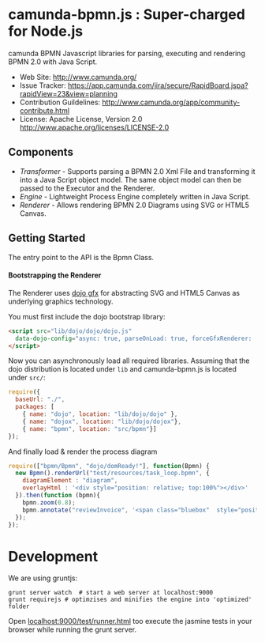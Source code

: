 camunda-bpmn.js : Super-charged for Node.js
==========

camunda BPMN Javascript libraries for parsing, executing and rendering BPMN 2.0 with Java Script. 

* Web Site: http://www.camunda.org/
* Issue Tracker: https://app.camunda.com/jira/secure/RapidBoard.jspa?rapidView=23&view=planning
* Contribution Guildelines: http://www.camunda.org/app/community-contribute.html
* License: Apache License, Version 2.0  http://www.apache.org/licenses/LICENSE-2.0

Components
---------
 * *Transformer* - Supports parsing a BPMN 2.0 Xml File and transforming it into a Java Script object model. The same object model can then be passed to the Executor and the Renderer.
 * *Engine* - Lightweight Process Engine completely written in Java Script.
 * *Renderer* - Allows rendering BPMN 2.0 Diagrams using SVG or HTML5 Canvas.

Getting Started
---------
The entry point to the API is the Bpmn Class.

#### Bootstrapping the Renderer
The Renderer uses [dojo gfx](http://dojotoolkit.org/reference-guide/1.8/dojox) for abstracting SVG and HTML5 Canvas as underlying graphics technology.

You must first include the dojo bootstrap library:
```html
<script src="lib/dojo/dojo/dojo.js"
  data-dojo-config="async: true, parseOnLoad: true, forceGfxRenderer: 'svg'">
</script>
```

Now you can asynchronously load all required libraries. Assuming that the dojo distribution is located under `lib` and camunda-bpmn.js is located under `src/`:
```javascript
require({
  baseUrl: "./",
  packages: [
    { name: "dojo", location: "lib/dojo/dojo" },
    { name: "dojox", location: "lib/dojo/dojox"},
    { name: "bpmn", location: "src/bpmn"}]
});
```

And finally load & render the process diagram
```javascript
require(["bpmn/Bpmn", "dojo/domReady!"], function(Bpmn) {
  new Bpmn().renderUrl("test/resources/task_loop.bpmn", {
    diagramElement : "diagram",
    overlayHtml : '<div style="position: relative; top:100%"></div>'
  }).then(function (bpmn){
    bpmn.zoom(0.8);
    bpmn.annotate("reviewInvoice", '<span class="bluebox"  style="position: relative; top:100%">New Text</span>', ["highlight"]);
  });
});
```
Development
===========

We are using gruntjs:

```
grunt server watch  # start a web server at localhost:9000
grunt requirejs # optimzises and minifies the engine into 'optimized' folder
```

Open [localhost:9000/test/runner.html](http://localhost:9000/test/runner.html) too execute the jasmine tests in your browser while running the grunt server.
